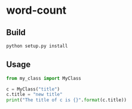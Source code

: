 # word-count

## Build

```bash
python setup.py install
```

## Usage

```python
from my_class import MyClass

c = MyClass("title")
c.title = "new title"
print("The title of c is {}".format(c.title))
```

